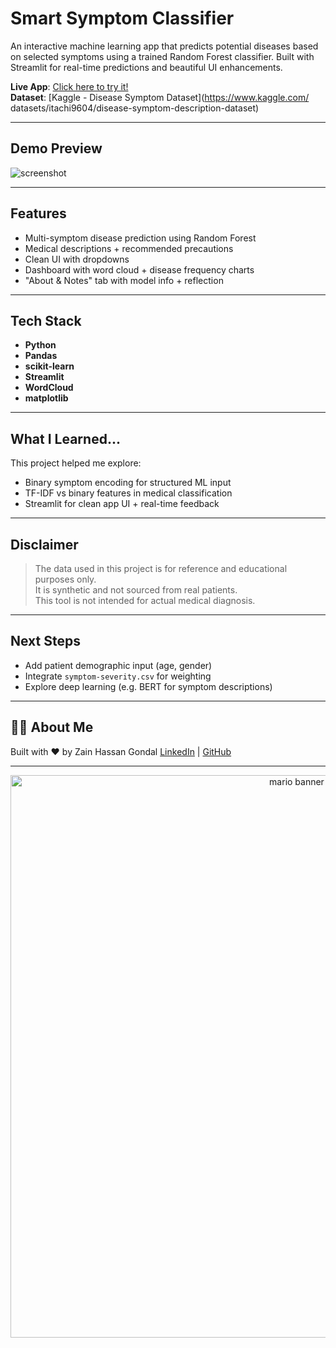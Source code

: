 # Smart Symptom Classifier

An interactive machine learning app that predicts potential diseases based on selected symptoms using a trained Random Forest classifier. Built with Streamlit for real-time predictions and beautiful UI enhancements.

**Live App**: [Click here to try it!](https://multi-disease-predi.streamlit.app/)  
**Dataset**: [Kaggle - Disease Symptom Dataset](https://www.kaggle.com/
datasets/itachi9604/disease-symptom-description-dataset)

---

## Demo Preview

![screenshot](assets/app_preview.png) <!-- Add a real screenshot! -->

---

## Features

- Multi-symptom disease prediction using Random Forest
- Medical descriptions + recommended precautions
- Clean UI with dropdowns
- Dashboard with word cloud + disease frequency charts
- "About & Notes" tab with model info + reflection

---

## Tech Stack

- **Python**  
- **Pandas**  
- **scikit-learn**  
- **Streamlit**  
- **WordCloud**  
- **matplotlib**

---

## What I Learned...

This project helped me explore:

- Binary symptom encoding for structured ML input  
- TF-IDF vs binary features in medical classification  
- Streamlit for clean app UI + real-time feedback  

---

## Disclaimer

> The data used in this project is for reference and educational purposes only.  
> It is synthetic and not sourced from real patients.  
> This tool is not intended for actual medical diagnosis.

---

## Next Steps

- Add patient demographic input (age, gender)
- Integrate `symptom-severity.csv` for weighting
- Explore deep learning (e.g. BERT for symptom descriptions)

---

## 🙋‍♀️ About Me

Built with ❤️ by Zain Hassan Gondal
[LinkedIn](https://www.linkedin.com/in/zain-hassan-gondal) | [GitHub](https://github.com/zainhassanee/Multiple-Disease-Prediction-Ai-)

---
<p align="center">
  <img src="https://cdn.pfps.gg/banners/5132-pixel-mario.gif" width="900" alt="mario banner">
</p>

